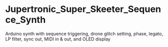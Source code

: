 # Jupertronic_Super_Skeeter_Sequence_Synth
Arduino synth with sequence triggering, drone glitch setting, phase, legato, LP filter, sync out, MIDI in &amp; out, and OLED display
